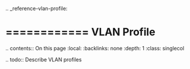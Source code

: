 .. _reference-vlan-profile:

============
VLAN Profile
============

.. contents:: On this page
    :local:
    :backlinks: none
    :depth: 1
    :class: singlecol

.. todo::
    Describe VLAN profiles
